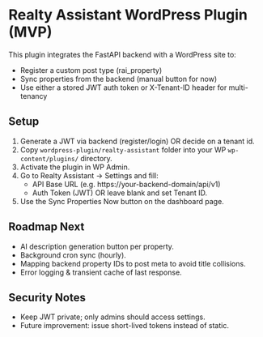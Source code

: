 # Realty Assistant WordPress Plugin (MVP)

This plugin integrates the FastAPI backend with a WordPress site to:
- Register a custom post type (rai_property)
- Sync properties from the backend (manual button for now)
- Use either a stored JWT auth token or X-Tenant-ID header for multi-tenancy

## Setup
1. Generate a JWT via backend (register/login) OR decide on a tenant id.
2. Copy `wordpress-plugin/realty-assistant` folder into your WP `wp-content/plugins/` directory.
3. Activate the plugin in WP Admin.
4. Go to Realty Assistant -> Settings and fill:
   - API Base URL (e.g. https://your-backend-domain/api/v1)
   - Auth Token (JWT) OR leave blank and set Tenant ID.
5. Use the Sync Properties Now button on the dashboard page.

## Roadmap Next
- AI description generation button per property.
- Background cron sync (hourly).
- Mapping backend property IDs to post meta to avoid title collisions.
- Error logging & transient cache of last response.

## Security Notes
- Keep JWT private; only admins should access settings.
- Future improvement: issue short-lived tokens instead of static.

